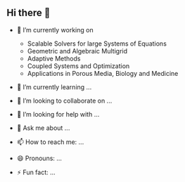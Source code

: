 ## Hi there 👋

<!--
**anaegel/anaegel** is a ✨ _special_ ✨ repository because its `README.md` (this file) appears on your GitHub profile.
Here are some ideas to get you started:
-->


- 🔭 I’m currently working on
  * Scalable Solvers for large Systems of Equations
  * Geometric and Algebraic Multigrid
  * Adaptive Methods
  * Coupled Systems and Optimization
  * Applications in Porous Media, Biology and Medicine
    
- 🌱 I’m currently learning ...
- 👯 I’m looking to collaborate on ...
- 🤔 I’m looking for help with ...
- 💬 Ask me about ...
- 📫 How to reach me: ...
- 😄 Pronouns: ...
- ⚡ Fun fact: ...

<!--
